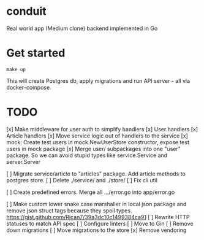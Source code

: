 # conduit

Real world app (Medium clone) backend implemented in Go

# Get started

    make up

This will create Postgres db, apply migrations and run API server - all via
docker-compose.

# TODO

[x] Make middleware for user auth to simplify handlers
    [x] User handlers
    [x] Article handlers
[x] Move service logic out of handlers to the service
[x] mock: Create test users in mock.NewUserStore constructor, expose test users
    in mock package
[x] Merge user/ subpackages into one "user" package. So we can avoid stupid
    types like service.Service and server.Server

[ ] Migrate service/article to "articles" package. Add article methods to
    postgres store.
[ ] Delete ./service/ and ./store/
[ ] Fix cli util

[ ] Create predefined errors. Merge all .../error.go into app/error.go

[ ] Make custom lower snake case marshaller in local json package and remove
    json struct tags because they spoil types.
    https://gist.github.com/Rican7/39a3dc10c1499384ca91
[ ] Rewrite HTTP statuses to match API spec
[ ] Configure linters
[ ] Move to Gin
[ ] Remove down migrations
[ ] Move migrations to the store
[x] Remove vendoring
